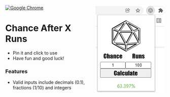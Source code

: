 [![Google Chrome](https://img.shields.io/chrome-web-store/v/kbfieinmcnaibnpkneneaikaboijgilh?label=Get%20CAXR%20for%20Chrome&logo=Google%20Chrome)](https://chrome.google.com/webstore/detail/chance-after-x-runs/kbfieinmcnaibnpkneneaikaboijgilh) <img align="right" src="images\screenshot.png"> 

 # Chance After X Runs
- Pin it and click to use  
- Have fun and good luck!  


 ### Features
- Valid inputs include decimals (0.1), fractions (1/10) and integers  
